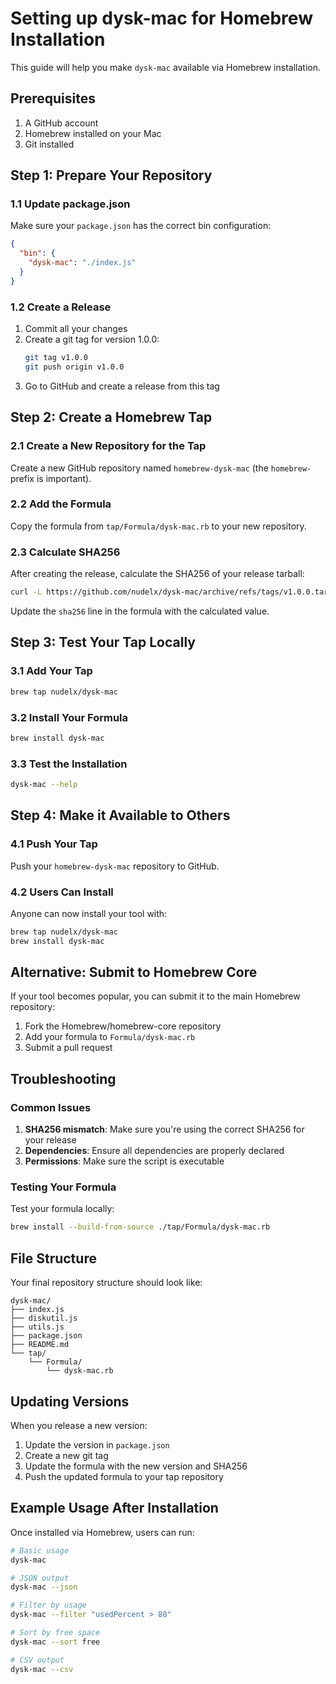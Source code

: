 # Setting up dysk-mac for Homebrew Installation

This guide will help you make `dysk-mac` available via Homebrew installation.

## Prerequisites

1. A GitHub account
2. Homebrew installed on your Mac
3. Git installed

## Step 1: Prepare Your Repository

### 1.1 Update package.json

Make sure your `package.json` has the correct bin configuration:

```json
{
  "bin": {
    "dysk-mac": "./index.js"
  }
}
```

### 1.2 Create a Release

1. Commit all your changes
2. Create a git tag for version 1.0.0:
   ```bash
   git tag v1.0.0
   git push origin v1.0.0
   ```
3. Go to GitHub and create a release from this tag

## Step 2: Create a Homebrew Tap

### 2.1 Create a New Repository for the Tap

Create a new GitHub repository named `homebrew-dysk-mac` (the `homebrew-` prefix is important).

### 2.2 Add the Formula

Copy the formula from `tap/Formula/dysk-mac.rb` to your new repository.

### 2.3 Calculate SHA256

After creating the release, calculate the SHA256 of your release tarball:

```bash
curl -L https://github.com/nudelx/dysk-mac/archive/refs/tags/v1.0.0.tar.gz | shasum -a 256
```

Update the `sha256` line in the formula with the calculated value.

## Step 3: Test Your Tap Locally

### 3.1 Add Your Tap

```bash
brew tap nudelx/dysk-mac
```

### 3.2 Install Your Formula

```bash
brew install dysk-mac
```

### 3.3 Test the Installation

```bash
dysk-mac --help
```

## Step 4: Make it Available to Others

### 4.1 Push Your Tap

Push your `homebrew-dysk-mac` repository to GitHub.

### 4.2 Users Can Install

Anyone can now install your tool with:

```bash
brew tap nudelx/dysk-mac
brew install dysk-mac
```

## Alternative: Submit to Homebrew Core

If your tool becomes popular, you can submit it to the main Homebrew repository:

1. Fork the Homebrew/homebrew-core repository
2. Add your formula to `Formula/dysk-mac.rb`
3. Submit a pull request

## Troubleshooting

### Common Issues

1. **SHA256 mismatch**: Make sure you're using the correct SHA256 for your release
2. **Dependencies**: Ensure all dependencies are properly declared
3. **Permissions**: Make sure the script is executable

### Testing Your Formula

Test your formula locally:

```bash
brew install --build-from-source ./tap/Formula/dysk-mac.rb
```

## File Structure

Your final repository structure should look like:

```
dysk-mac/
├── index.js
├── diskutil.js
├── utils.js
├── package.json
├── README.md
└── tap/
    └── Formula/
        └── dysk-mac.rb
```

## Updating Versions

When you release a new version:

1. Update the version in `package.json`
2. Create a new git tag
3. Update the formula with the new version and SHA256
4. Push the updated formula to your tap repository

## Example Usage After Installation

Once installed via Homebrew, users can run:

```bash
# Basic usage
dysk-mac

# JSON output
dysk-mac --json

# Filter by usage
dysk-mac --filter "usedPercent > 80"

# Sort by free space
dysk-mac --sort free

# CSV output
dysk-mac --csv
```
